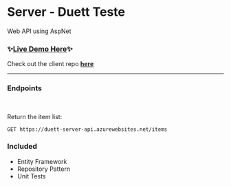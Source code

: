 # Server - Duett Teste

Web API using AspNet

### ✨[Live Demo Here](http://jeanbroqua.me/duett-client/)✨

Check out the client repo **[here](https://github.com/jean-broqua/duett-client/)**
<br>

<hr>

### Endpoints

<br>

Return the item list:

```
GET https://duett-server-api.azurewebsites.net/items
```

### Included

- Entity Framework
- Repository Pattern
- Unit Tests
